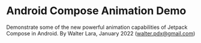 # Android Compose Animation Demo

Demonstrate some of the new powerful animation capabilities of Jetpack Compose in Android.
By Walter Lara, January 2022 (walter.pdx@gmail.com)
